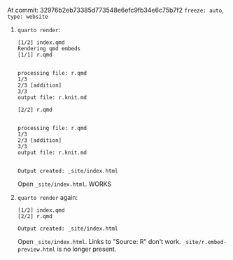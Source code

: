 At commit: 32976b2eb73385d773548e6efc9fb34e6c75b7f2 
`freeze: auto`, `type: website`

1. `quarto render`:

    ```
    [1/2] index.qmd
    Rendering qmd embeds
    [1/1] r.qmd


    processing file: r.qmd
    1/3           
    2/3 [addition]
    3/3           
    output file: r.knit.md

    [2/2] r.qmd


    processing file: r.qmd
    1/3           
    2/3 [addition]
    3/3           
    output file: r.knit.md


    Output created: _site/index.html
    ```

    Open `_site/index.html`. WORKS

2. `quarto render` again:

    ```
    [1/2] index.qmd
    [2/2] r.qmd

    Output created: _site/index.html
    ```

    Open `_site/index.html`. Links to "Source: R" don't work. `_site/r.embed-preview.html` is no longer present.

